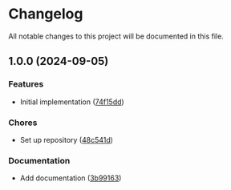 <!-- markdownlint-disable MD013 -->
# Changelog

All notable changes to this project will be documented in this file.

## 1.0.0 (2024-09-05)

### Features

* Initial implementation ([74f15dd](https://github.com/CommunitySolidServer/rdf-vocabulary/commit/74f15dd07cfe261a6d755a2678c55284aa00e7bb))

### Chores

* Set up repository ([48c541d](https://github.com/CommunitySolidServer/rdf-vocabulary/commit/48c541d1122f290650e919923d21e9c6b2f46e9d))

### Documentation

* Add documentation ([3b99163](https://github.com/CommunitySolidServer/rdf-vocabulary/commit/3b9916391c5ecc9807e7b8e7d7b9c4022ed1ec84))
